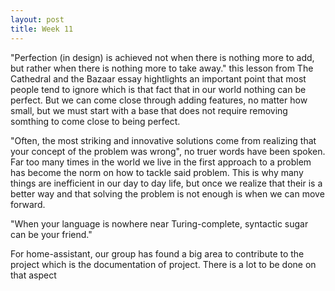 ```yaml
---
layout: post
title: Week 11
---
```


"Perfection (in design) is achieved not when there is nothing more to add, but rather when there is nothing more to take away." this lesson from The Cathedral and the Bazaar essay hightlights an important point that most people tend to ignore which is that fact that in our world nothing can be perfect. But we can come close through adding features, no matter how small, but we must start with a base that does not require removing somthing to come close to being perfect.  

"Often, the most striking and innovative solutions come from realizing that your concept of the problem was wrong", no truer words have been spoken. Far too many times in the world we live in the first approach to a problem has become the norm on how to tackle said problem. This is why many things are inefficient in our day to day life, but once we realize that their is a better way and that solving the problem is not enough is when we can move forward.  

"When your language is nowhere near Turing-complete, syntactic sugar can be your friend." 


For home-assistant, our group has found a big area to contribute to the project which is the documentation of project. There is a lot to be done on that aspect

